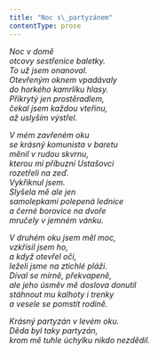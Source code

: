 ```yaml
---
title: "Noc s\_partyzánem"
contentType: prose
---
```


<section>

_Noc v domě  
otcovy sestřenice baletky.  
To už jsem onanoval.  
Otevřeným oknem vpadávaly  
do horkého kamrlíku hlasy.  
Přikrytý jen prostěradlem,  
čekal jsem každou vteřinu,  
až uslyším výstřel._

</section>

<section>

_V mém zavřeném oku  
se krásný komunista v baretu  
měnil v rudou skvrnu,  
kterou mí příbuzní Ustašovci  
rozetřeli na zeď.  
Vykřiknul jsem.  
Slyšela mě ale jen  
samolepkami polepená lednice  
a černé borovice na dvoře  
mručely v jemném vánku._

</section>

<section>

_V druhém oku jsem měl moc,  
vzkřísil jsem ho,  
a když otevřel oči,  
leželi jsme na ztichlé pláži.  
Díval se mírně, překvapeně,  
ale jeho úsměv mě doslova donutil  
stáhnout mu kalhoty i trenky  
a vesele se pomstít rodině._

</section>

<section>

_Krásný partyzán v levém oku.  
Děda byl taky partyzán,  
krom mě tuhle úchylku nikdo nezdědil._

</section>
